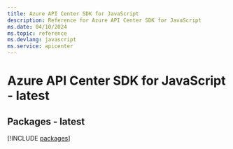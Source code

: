 ```yaml
---
title: Azure API Center SDK for JavaScript
description: Reference for Azure API Center SDK for JavaScript
ms.date: 04/10/2024
ms.topic: reference
ms.devlang: javascript
ms.service: apicenter
---
```

# Azure API Center SDK for JavaScript - latest
## Packages - latest
[!INCLUDE [packages](api-center-index.md)]